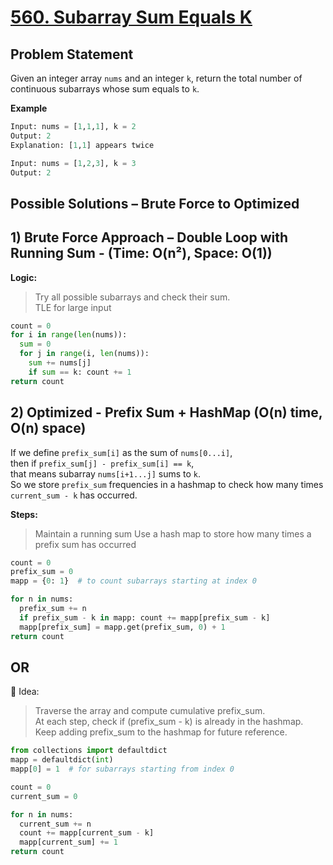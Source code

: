 # [560. Subarray Sum Equals K](https://leetcode.com/problems/subarray-sum-equals-k/description/)

## Problem Statement
Given an integer array `nums` and an integer `k`, return the total number of continuous subarrays whose sum equals to `k`.  

**Example**
```python
Input: nums = [1,1,1], k = 2
Output: 2
Explanation: [1,1] appears twice
```
```python
Input: nums = [1,2,3], k = 3
Output: 2
```
## Possible Solutions – Brute Force to Optimized
## 1) Brute Force Approach – Double Loop with Running Sum - (Time: O(n²), Space: O(1))  
**Logic:**
> Try all possible subarrays and check their sum.  
> TLE for large input

```python
count = 0
for i in range(len(nums)):
  sum = 0
  for j in range(i, len(nums)):
    sum += nums[j]
    if sum == k: count += 1
return count
```

## 2) Optimized - Prefix Sum + HashMap (O(n) time, O(n) space)  
If we define `prefix_sum[i]` as the sum of `nums[0...i]`,  
then if `prefix_sum[j] - prefix_sum[i] == k`,  
that means subarray `nums[i+1...j]` sums to `k`.  
So we store `prefix_sum` frequencies in a hashmap to check how many times `current_sum - k` has occurred.  

**Steps:**  
> Maintain a running sum
> Use a hash map to store how many times a prefix sum has occurred

```python
count = 0
prefix_sum = 0
mapp = {0: 1}  # to count subarrays starting at index 0

for n in nums:
  prefix_sum += n
  if prefix_sum - k in mapp: count += mapp[prefix_sum - k]
  mapp[prefix_sum] = mapp.get(prefix_sum, 0) + 1
return count
```

## OR
🧠 Idea:  
> Traverse the array and compute cumulative prefix_sum.  
> At each step, check if (prefix_sum - k) is already in the hashmap.  
> Keep adding prefix_sum to the hashmap for future reference.  

```python
from collections import defaultdict
mapp = defaultdict(int)
mapp[0] = 1  # for subarrays starting from index 0

count = 0
current_sum = 0

for n in nums:
  current_sum += n
  count += mapp[current_sum - k]
  mapp[current_sum] += 1
return count
```

